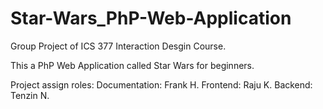 # Star-Wars_PhP-Web-Application

Group Project of ICS 377 Interaction Desgin Course. 

This a PhP Web Application called Star Wars for beginners. 

Project assign roles: 
Documentation: Frank H.
Frontend: Raju K. 
Backend: Tenzin N.
